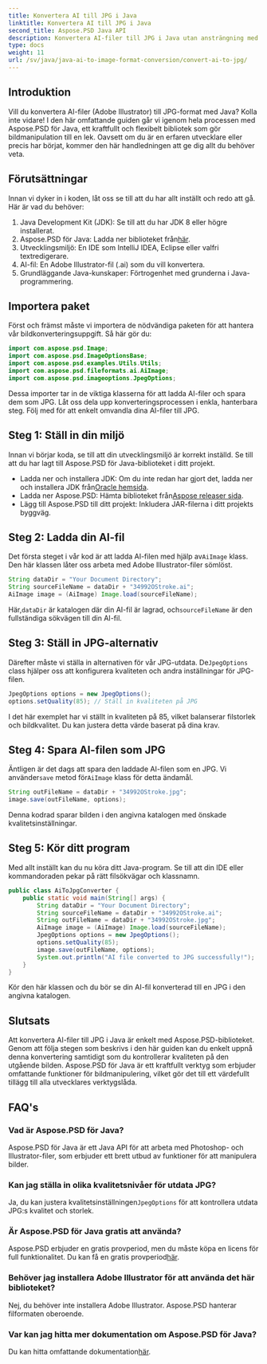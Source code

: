 ```yaml
---
title: Konvertera AI till JPG i Java
linktitle: Konvertera AI till JPG i Java
second_title: Aspose.PSD Java API
description: Konvertera AI-filer till JPG i Java utan ansträngning med Aspose.PSD. Följ vår steg-för-steg-guide för högkvalitativ bildkonvertering.
type: docs
weight: 11
url: /sv/java/java-ai-to-image-format-conversion/convert-ai-to-jpg/
---
```

## Introduktion
Vill du konvertera AI-filer (Adobe Illustrator) till JPG-format med Java? Kolla inte vidare! I den här omfattande guiden går vi igenom hela processen med Aspose.PSD för Java, ett kraftfullt och flexibelt bibliotek som gör bildmanipulation till en lek. Oavsett om du är en erfaren utvecklare eller precis har börjat, kommer den här handledningen att ge dig allt du behöver veta.
## Förutsättningar
Innan vi dyker in i koden, låt oss se till att du har allt inställt och redo att gå. Här är vad du behöver:
1. Java Development Kit (JDK): Se till att du har JDK 8 eller högre installerat.
2.  Aspose.PSD för Java: Ladda ner biblioteket från[här](https://releases.aspose.com/psd/java/).
3. Utvecklingsmiljö: En IDE som IntelliJ IDEA, Eclipse eller valfri textredigerare.
4. AI-fil: En Adobe Illustrator-fil (.ai) som du vill konvertera.
5. Grundläggande Java-kunskaper: Förtrogenhet med grunderna i Java-programmering.
## Importera paket
Först och främst måste vi importera de nödvändiga paketen för att hantera vår bildkonverteringsuppgift. Så här gör du:
```java
import com.aspose.psd.Image;
import com.aspose.psd.ImageOptionsBase;
import com.aspose.psd.examples.Utils.Utils;
import com.aspose.psd.fileformats.ai.AiImage;
import com.aspose.psd.imageoptions.JpegOptions;
```
Dessa importer tar in de viktiga klasserna för att ladda AI-filer och spara dem som JPG.
Låt oss dela upp konverteringsprocessen i enkla, hanterbara steg. Följ med för att enkelt omvandla dina AI-filer till JPG.
## Steg 1: Ställ in din miljö
Innan vi börjar koda, se till att din utvecklingsmiljö är korrekt inställd. Se till att du har lagt till Aspose.PSD för Java-biblioteket i ditt projekt.
-  Ladda ner och installera JDK: Om du inte redan har gjort det, ladda ner och installera JDK från[Oracle hemsida](https://www.oracle.com/java/technologies/javase-downloads.html).
-  Ladda ner Aspose.PSD: Hämta biblioteket från[Aspose releaser sida](https://releases.aspose.com/psd/java/).
- Lägg till Aspose.PSD till ditt projekt: Inkludera JAR-filerna i ditt projekts byggväg.
## Steg 2: Ladda din AI-fil
 Det första steget i vår kod är att ladda AI-filen med hjälp av`AiImage` klass. Den här klassen låter oss arbeta med Adobe Illustrator-filer sömlöst.
```java
String dataDir = "Your Document Directory";
String sourceFileName = dataDir + "34992OStroke.ai";
AiImage image = (AiImage) Image.load(sourceFileName);
```
 Här,`dataDir` är katalogen där din AI-fil är lagrad, och`sourceFileName` är den fullständiga sökvägen till din AI-fil.
## Steg 3: Ställ in JPG-alternativ
 Därefter måste vi ställa in alternativen för vår JPG-utdata. De`JpegOptions` class hjälper oss att konfigurera kvaliteten och andra inställningar för JPG-filen.
```java
JpegOptions options = new JpegOptions();
options.setQuality(85); // Ställ in kvaliteten på JPG
```
I det här exemplet har vi ställt in kvaliteten på 85, vilket balanserar filstorlek och bildkvalitet. Du kan justera detta värde baserat på dina krav.
## Steg 4: Spara AI-filen som JPG
 Äntligen är det dags att spara den laddade AI-filen som en JPG. Vi använder`save` metod för`AiImage` klass för detta ändamål.
```java
String outFileName = dataDir + "34992OStroke.jpg";
image.save(outFileName, options);
```
Denna kodrad sparar bilden i den angivna katalogen med önskade kvalitetsinställningar.
## Steg 5: Kör ditt program
Med allt inställt kan du nu köra ditt Java-program. Se till att din IDE eller kommandoraden pekar på rätt filsökvägar och klassnamn.
```java
public class AiToJpgConverter {
    public static void main(String[] args) {
        String dataDir = "Your Document Directory";
        String sourceFileName = dataDir + "34992OStroke.ai";
        String outFileName = dataDir + "34992OStroke.jpg";
        AiImage image = (AiImage) Image.load(sourceFileName);
        JpegOptions options = new JpegOptions();
        options.setQuality(85);
        image.save(outFileName, options);
        System.out.println("AI file converted to JPG successfully!");
    }
}
```
Kör den här klassen och du bör se din AI-fil konverterad till en JPG i den angivna katalogen.
## Slutsats
Att konvertera AI-filer till JPG i Java är enkelt med Aspose.PSD-biblioteket. Genom att följa stegen som beskrivs i den här guiden kan du enkelt uppnå denna konvertering samtidigt som du kontrollerar kvaliteten på den utgående bilden. Aspose.PSD för Java är ett kraftfullt verktyg som erbjuder omfattande funktioner för bildmanipulering, vilket gör det till ett värdefullt tillägg till alla utvecklares verktygslåda.
## FAQ's
### Vad är Aspose.PSD för Java?
Aspose.PSD för Java är ett Java API för att arbeta med Photoshop- och Illustrator-filer, som erbjuder ett brett utbud av funktioner för att manipulera bilder.
### Kan jag ställa in olika kvalitetsnivåer för utdata JPG?
 Ja, du kan justera kvalitetsinställningen`JpegOptions` för att kontrollera utdata JPG:s kvalitet och storlek.
### Är Aspose.PSD för Java gratis att använda?
Aspose.PSD erbjuder en gratis provperiod, men du måste köpa en licens för full funktionalitet. Du kan få en gratis provperiod[här](https://releases.aspose.com/).
### Behöver jag installera Adobe Illustrator för att använda det här biblioteket?
Nej, du behöver inte installera Adobe Illustrator. Aspose.PSD hanterar filformaten oberoende.
### Var kan jag hitta mer dokumentation om Aspose.PSD för Java?
 Du kan hitta omfattande dokumentation[här](https://reference.aspose.com/psd/java/).